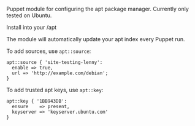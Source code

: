 Puppet module for configuring the apt package manager. Currently only
tested on Ubuntu.

Install into your <puppet module_path>/apt

The module will automatically update your apt index every Puppet run.

To add sources, use `apt::source`:

```puppet
apt::source { 'site-testing-lenny':
  enable => true,
  url => 'http://example.com/debian';
}
```

To add trusted apt keys, use `apt::key`:

```puppet
apt::key { '1BB943DB':
  ensure    => present,
  keyserver => 'keyserver.ubuntu.com'
}
```
